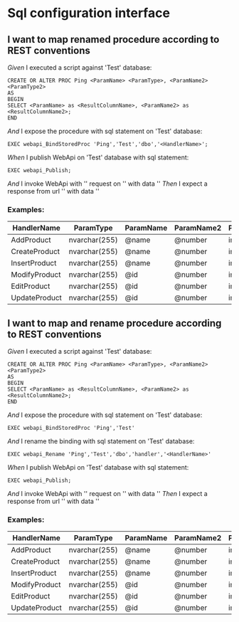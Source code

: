 # Sql configuration interface

## I want to map renamed procedure according to REST conventions

_Given_ I executed a script against 'Test' database:
```SqlLine
CREATE OR ALTER PROC Ping <ParamName> <ParamType>, <ParamName2> <ParamType2>
AS
BEGIN
SELECT <ParamName> as <ResultColumnName>, <ParamName2> as <ResultColumnName2>;
END
```
_And_ I expose the procedure with sql statement on 'Test' database:
```SqlLine
EXEC webapi_BindStoredProc 'Ping','Test','dbo','<HandlerName>';
```
_When_ I publish WebApi on 'Test' database with sql statement:
```SqlLine
EXEC webapi_Publish;
```
_And_ I invoke WebApi with '<HttpMethod>' request on '<Url>' with data '<RequestPayload>'
_Then_ I expect a response from url '<Url>' with data '<ResponsePayload>'
### Examples:
| HandlerName | ParamType | ParamName | ParamName2 | ParamType2 | ResultColumnName | ResultColumnName2 | HttpMethod | Url | RequestPayload | ResponsePayload| 
| --- | --- | --- | --- | --- | --- | --- | --- | --- | --- | ---| 
| AddProduct | nvarchar(255) | @name | @number | int | Name | Number | POST | api/Product | {"name":"pc","number":123} | {"name":"pc","number":123}| 
| CreateProduct | nvarchar(255) | @name | @number | int | Name | Number | POST | api/Product | {"name":"pc","number":123} | {"name":"pc","number":123}| 
| InsertProduct | nvarchar(255) | @name | @number | int | Name | Number | POST | api/Product | {"name":"pc","number":123} | {"name":"pc","number":123}| 
| ModifyProduct | nvarchar(255) | @id | @number | int | Name | Number | PUT | api/Product/pc | {"number":123} | {"name":"pc","number":123}| 
| EditProduct | nvarchar(255) | @id | @number | int | Name | Number | PUT | api/Product/pc | {"number":123} | {"name":"pc","number":123}| 
| UpdateProduct | nvarchar(255) | @id | @number | int | Name | Number | PUT | api/Product/pc | {"number":123} | {"name":"pc","number":123}| 
## I want to map and rename procedure according to REST conventions

_Given_ I executed a script against 'Test' database:
```SqlLine
CREATE OR ALTER PROC Ping <ParamName> <ParamType>, <ParamName2> <ParamType2>
AS
BEGIN
SELECT <ParamName> as <ResultColumnName>, <ParamName2> as <ResultColumnName2>;
END
```
_And_ I expose the procedure with sql statement on 'Test' database:
```SqlLine
EXEC webapi_BindStoredProc 'Ping','Test'
```
_And_ I rename the binding with sql statement on 'Test' database:
```SqlLine
EXEC webapi_Rename 'Ping','Test','dbo','handler','<HandlerName>'
```
_When_ I publish WebApi on 'Test' database with sql statement:
```SqlLine
EXEC webapi_Publish;
```
_And_ I invoke WebApi with '<HttpMethod>' request on '<Url>' with data '<RequestPayload>'
_Then_ I expect a response from url '<Url>' with data '<ResponsePayload>'
### Examples:
| HandlerName | ParamType | ParamName | ParamName2 | ParamType2 | ResultColumnName | ResultColumnName2 | HttpMethod | Url | RequestPayload | ResponsePayload| 
| --- | --- | --- | --- | --- | --- | --- | --- | --- | --- | ---| 
| AddProduct | nvarchar(255) | @name | @number | int | Name | Number | POST | api/Product | {"name":"pc","number":123} | {"name":"pc","number":123}| 
| CreateProduct | nvarchar(255) | @name | @number | int | Name | Number | POST | api/Product | {"name":"pc","number":123} | {"name":"pc","number":123}| 
| InsertProduct | nvarchar(255) | @name | @number | int | Name | Number | POST | api/Product | {"name":"pc","number":123} | {"name":"pc","number":123}| 
| ModifyProduct | nvarchar(255) | @id | @number | int | Name | Number | PUT | api/Product/pc | {"number":123} | {"name":"pc","number":123}| 
| EditProduct | nvarchar(255) | @id | @number | int | Name | Number | PUT | api/Product/pc | {"number":123} | {"name":"pc","number":123}| 
| UpdateProduct | nvarchar(255) | @id | @number | int | Name | Number | PUT | api/Product/pc | {"number":123} | {"name":"pc","number":123}| 
